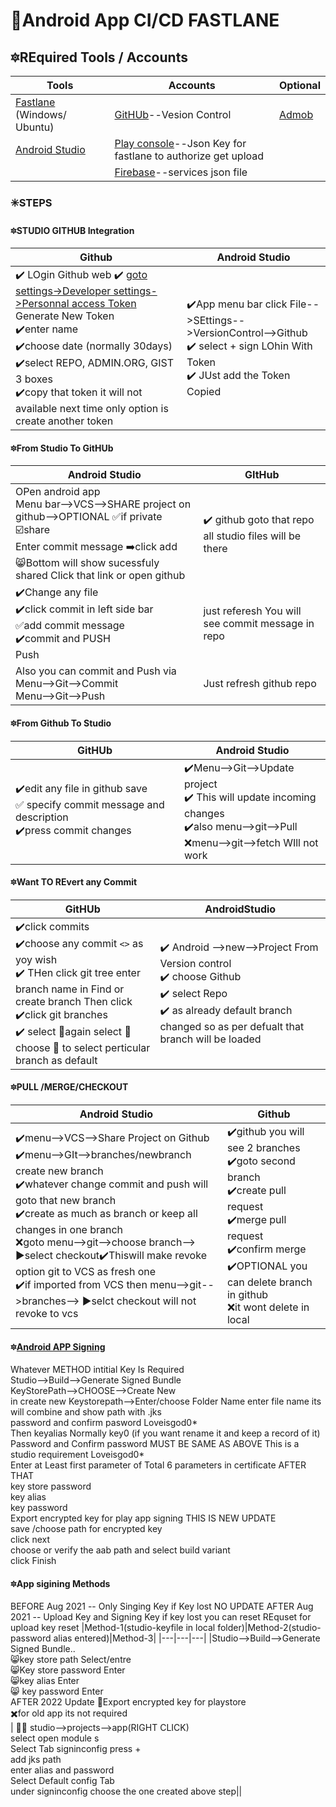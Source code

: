 # 🍍Android App CI/CD FASTLANE
## 🔯REquired Tools / Accounts
|Tools|Accounts|Optional|
|---|---|---|
|[Fastlane](https://fastlane.tools/) (Windows/ Ubuntu) |[GitHUb]()--Vesion Control |[Admob]()|
|[Android Studio]() |[Play console]()--Json Key for fastlane to authorize get upload| |
| |[Firebase]()--services json file | |

### ✳️STEPS
#### 🔯STUDIO GITHUB Integration
| Github | Android Studio |
|---|---|
|:heavy_check_mark: LOgin Github web :heavy_check_mark: [goto settings->Developer settings->Personnal access Token](https://github.com/settings/tokens) Generate New Token<br/> :heavy_check_mark:enter name<br/> :heavy_check_mark:choose date (normally 30days)<br/> :heavy_check_mark:select REPO, ADMIN.ORG, GIST 3 boxes<br/>:heavy_check_mark:copy that token it will not available next time only option is create another token<br/>|:heavy_check_mark:App menu bar click File-->SEttings-->VersionControl-->Github<br/> :heavy_check_mark: select + sign LOhin With Token<br/> :heavy_check_mark: JUst add the Token Copied <br/>|
#### 🔯From Studio To GitHUb
|Android Studio| GItHub|
|---|---|
|OPen android app<br/>Menu bar-->VCS-->SHARE project on github-->OPTIONAL ✅if private ☑️share<br/>Enter commit message ➡️click add<br/> 😸Bottom will show sucessfuly shared Click that link or open github| :heavy_check_mark: github goto that repo all studio files will be there |
|:heavy_check_mark:Change any file <br/>:heavy_check_mark:click commit in left side bar<br/> ✅add commit message<br/> ✔️commit and PUSH<br/>Push<br/>|just referesh You will see commit message in repo|
|Also you can commit and Push via <br/>Menu-->Git-->Commit<br/>Menu-->Git-->Push<br/>|Just refresh github repo|

#### 🔯From Github To Studio

|GitHUb|Android Studio|
|---|---|
|:heavy_check_mark:edit any file in github save<br/>✅ specify commit message and description<br/>:heavy_check_mark:press commit changes<br/>|✔️Menu-->Git-->Update project <br/>:heavy_check_mark: This will update incoming changes<br/>:heavy_check_mark:also menu-->git-->Pull<br/> :x:menu-->git-->fetch WIll not work<br/>|

#### 🔯Want TO REvert any Commit
|GitHUb|AndroidStudio|
|---|---|
|:heavy_check_mark:click commits<br/>:heavy_check_mark:choose any commit ```<>``` as yoy wish<br/>:heavy_check_mark: THen click git tree enter branch name in Find or create branch Then click<br/>:heavy_check_mark:click git branches <br/>:heavy_check_mark: select 🔄again select 🔄 choose 🔽 to select perticular branch as default<br/>| :heavy_check_mark: Android -->new-->Project From Version control<br/> :heavy_check_mark: choose Github <br/> :heavy_check_mark: select Repo<br/>:heavy_check_mark: as already default branch changed so as per defualt that branch will be loaded|

#### 🔯PULL /MERGE/CHECKOUT
|Android Studio| Github|
|---|---|
|:heavy_check_mark:menu-->VCS-->Share Project on Github<br/>:heavy_check_mark:menu-->GIt-->branches/newbranch create new branch<br/>:heavy_check_mark:whatever change commit and push will goto that new branch<br/>:heavy_check_mark:create as much as branch or keep all changes in one branch<br/>:x:goto menu-->git-->choose branch--> ▶️select checkout:heavy_check_mark:Thiswill make revoke option git to VCS as fresh one<br/>:heavy_check_mark:if imported from VCS then menu-->git-->branches--> ▶️selct checkout will not revoke to vcs<br/> |:heavy_check_mark:github you will see 2 branches <br/>:heavy_check_mark:goto second branch <br/>:heavy_check_mark:create pull request<br/>:heavy_check_mark:merge pull request<br/>:heavy_check_mark:confirm merge<br/>:heavy_check_mark:OPTIONAL you can delete branch in github<br/>:x:it wont delete in local|

#### 🔯[Android APP Signing](https://developer.android.com/studio/publish/app-signing)
Whatever METHOD intitial Key Is Required<br/>
Studio-->Build-->Generate Signed Bundle<br/>
KeyStorePath-->CHOOSE-->Create New<br/>
in create new Keystorepath-->Enter/choose Folder Name enter file name its will combine and show path with .jks<br/>
password and confirm pasword Loveisgod0*<br/>
Then keyalias Normally key0 (if you want rename it and keep a record of it)<br/>
Password and Confirm password MUST BE SAME AS ABOVE This is a studio requirement Loveisgod0*<br/>
Enter at Least first parameter of Total 6 parameters in certificate AFTER THAT<br/>
key store password<br/>
key alias<br/>
key password<br/>
Export encrypted key for play app signing THIS IS NEW UPDATE<br/>
save /choose path for encrypted key<br/>
click next<br/>
choose or verify the aab path and select build variant<br/>
click Finish<br/>

#### 🔯App sigining Methods
BEFORE Aug 2021 -- Only Singing Key if Key lost NO UPDATE
AFTER Aug 2021 -- Upload Key and Signing Key if key lost you can reset REquset for upload key reset
|Method-1(studio-keyfile in local folder)|Method-2(studio-password alias entered)|Method-3|
|---|---|---|
|Studio-->Build-->Generate Signed Bundle..<br/>😸key store path Select/entre <br/>😸Key store password Enter <br/>😸key alias Enter <br/>😸 key password Enter <br/>AFTER 2022 Update 🧮Export encrypted key for playstore <br/> ✖️for old app its not required<br/>| 🧑‍🎨 studio-->projects-->app(RIGHT CLICK) <br/>select open module s<br/>Select Tab signinconfig press +<br/> add jks path<br> enter alias and password <br/>Select Default config Tab<br/>under signinconfig choose the one created above step||





